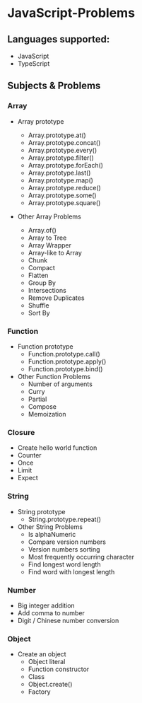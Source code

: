 # JavaScript-Problems

## Languages supported:

* JavaScript
* TypeScript

## Subjects & Problems

### Array
* Array prototype
  * Array.prototype.at()
  * Array.prototype.concat()
  * Array.prototype.every()
  * Array.prototype.filter()
  * Array.prototype.forEach()
  * Array.prototype.last()
  * Array.prototype.map()
  * Array.prototype.reduce()
  * Array.prototype.some()
  * Array.prototype.square()

* Other Array Problems
  * Array.of()
  * Array to Tree
  * Array Wrapper
  * Array-like to Array
  * Chunk
  * Compact
  * Flatten
  * Group By
  * Intersections
  * Remove Duplicates
  * Shuffle
  * Sort By


### Function
* Function prototype
  * Function.prototype.call()
  * Function.prototype.apply()
  * Function.prototype.bind()
* Other Function Problems
  * Number of arguments
  * Curry
  * Partial
  * Compose
  * Memoization

### Closure
* Create hello world function
* Counter
* Once
* Limit
* Expect

### String
* String prototype
  * String.prototype.repeat()
* Other String Problems
  * Is alphaNumeric
  * Compare version numbers
  * Version numbers sorting
  * Most frequently occurring character
  * Find longest word length
  * Find word with longest length

### Number
* Big integer addition
* Add comma to number
* Digit / Chinese number conversion

### Object
* Create an object
  * Object literal
  * Function constructor
  * Class
  * Object.create()
  * Factory